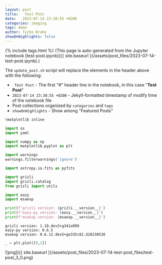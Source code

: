 ```yaml
---
layout: post
title:   Test Post
date:   2023-07-14 23:30:55 +0200
categories: imaging
tags: demo
author: Tycho Brahe
showOnHighlights: false
---
```

{% include tags.html %}
(This page is auto-generated from the Jupyter notebook [test-post.ipynb]({{ site.baseurl }}/assets/post_files/2023-07-14-test-post.ipynb).)

The `update_post.sh` script will replace the elements in the header above with the following:

  - ` Test Post` - The first "#" header line in the notebook, in this case "**Test Post**"
  - `2023-07-14 23:30:55 +0200` - Jekyll-formatted timestamp of modify time of the notebook file
  - Post collections organized by `categories` and `tags` 
  - `showOnHighlights` - Show among "Featured Posts"
  


```python
%matplotlib inline

import os
import yaml

import numpy as np
import matplotlib.pyplot as plt

import warnings
warnings.filterwarnings('ignore')

import astropy.io.fits as pyfits

import grizli
import grizli.catalog
from grizli import utils

import eazy
import msaexp

print(f'grizli version: {grizli.__version__}')
print(f'eazy-py version: {eazy.__version__}')
print(f'msaexp version: {msaexp.__version__}')
```

    grizli version: 1.10.dev3+g341a999
    eazy-py version: 0.6.5
    msaexp version: 0.6.12.dev5+ge335c82.d20230530



```python
_ = plt.plot([0,1])
```


    
![png]({{ site.baseurl }}/assets/post_files/2023-07-14-test-post_files/test-post_3_0.png)
    

